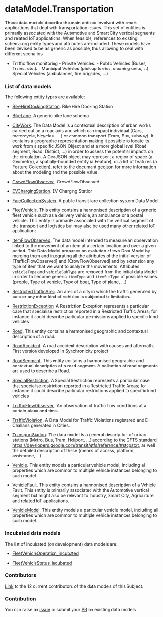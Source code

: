 # dataModel.Transportation
These data models describe the main entities involved with smart applications that deal with transportation issues. This set of entities is primarily associated with the Automotive and Smart City vertical segments and related IoT applications.
When feasible, references to existing schema.org entity types and attributes are included.
These models have been devised to be as generic as possible, thus allowing to deal with different scenarios
- Traffic flow monitoring - Private Vehicles. - Public Vehicles (Buses, Trains, etc.). - Municipal Vehicles (pick up lorries, cleaning units, ...) - Special Vehicles (ambulances, fire brigades, ...)

### List of data models

The following entity types are available:
- [BikeHireDockingStation](https://github.com/smart-data-models/dataModel.Transportation/blob/master/BikeHireDockingStation/README.md). Bike Hire Docking Station

- [BikeLane](https://github.com/smart-data-models/dataModel.Transportation/blob/master/BikeLane/README.md). A generic bike lane schema

- [CityWork](https://github.com/smart-data-models/dataModel.Transportation/blob/master/CityWork/README.md). The Data Model is a contextual description of urban works carried out on a road axis and which can impact individual (Cars, motorcycle, bicycles, .…) or common transport (Tram, Bus, subway). It contains a geographic representation making it possible to locate its work from a specific JSON Object and at a more global level (Road segment, Road, District, ...) in order to assess the potential impacts on the circulation. A GeoJSON object may represent a region of space (a Geometry), a spatially-bounded entity (a Feature), or a list of features (a Feature Collection). refer to the document [geojson](https://tools.ietf.org/pdf/draft-ietf-geojson-03.pdf) for more information about the modeling and the possible value.

- [CrowdFlowObserved](https://github.com/smart-data-models/dataModel.Transportation/blob/master/CrowdFlowObserved/README.md). CrowdFlowObserved

- [EVChargingStation](https://github.com/smart-data-models/dataModel.Transportation/blob/master/EVChargingStation/README.md). EV Charging Station

- [FareCollectionSystem](https://github.com/smart-data-models/dataModel.Transportation/blob/master/FareCollectionSystem/README.md). A public transit fare collection system Data Model

- [FleetVehicle](https://github.com/smart-data-models/dataModel.Transportation/blob/master/FleetVehicle/README.md). This entity contains a harmonised description of a generic fleet vehicle such as a delivery vehicle, an ambulance or a postal vehicle. This entity is primarily associated with the vertical segment of the transport and logistics but may also be used many other related IoT applications.

- [ItemFlowObserved](https://github.com/smart-data-models/dataModel.Transportation/blob/master/ItemFlowObserved/README.md). The data model intended to measure an observation linked to the movement of an item at a certain location and over a given period. This Data Model proposes an evolution of two Data Model by merging them and integrating all the attributes of the initial version of [TrafficFlowObserved] and [CrowFlowObserved] and by extension any type of item that we want to analyze the movements. Attributes `vehicleType` and `vehicleSubType` are removed from the initial data Model in order to become generic `itemType` and `itemSubType` of possible values. (people, Type of vehicle, Type of boat, Type of plane, ...).

- [RestrictedTrafficArea](https://github.com/smart-data-models/dataModel.Transportation/blob/master/RestrictedTrafficArea/README.md). An area of a city in which the traffic generated by cars or any other kind of vehicles is subjected to limitation.

- [RestrictionException](https://github.com/smart-data-models/dataModel.Transportation/blob/master/RestrictionException/README.md). A Restriction Exception represents a particular case that specialise restriction reported in a Restricted Traffic Areas; for instance it could describe particular permissions applied to specific kind vehicles

- [Road](https://github.com/smart-data-models/dataModel.Transportation/blob/master/Road/README.md). This entity contains a harmonised geographic and contextual description of a road.

- [RoadAccident](https://github.com/smart-data-models/dataModel.Transportation/blob/master/RoadAccident/README.md). A road accident description with causes and aftermath. First version developed in Synchronicity project

- [RoadSegment](https://github.com/smart-data-models/dataModel.Transportation/blob/master/RoadSegment/README.md). This entity contains a harmonised geographic and contextual description of a road segment. A collection of road segments are used to describe a Road.

- [SpecialRestriction](https://github.com/smart-data-models/dataModel.Transportation/blob/master/SpecialRestriction/README.md). A Special Restriction represents a particular case that specialise restriction reported in a Restricted Traffic Areas; for instance it could describe particular restrictions applied to specific kind vehicles

- [TrafficFlowObserved](https://github.com/smart-data-models/dataModel.Transportation/blob/master/TrafficFlowObserved/README.md). An observation of traffic flow conditions at a certain place and time.

- [TrafficViolation](https://github.com/smart-data-models/dataModel.Transportation/blob/master/TrafficViolation/README.md). A Data Model for Traffic Violations registered and E-Challans generated in Cities.

- [TransportStation](https://github.com/smart-data-models/dataModel.Transportation/blob/master/TransportStation/README.md). The data model is a general description of urban stations (Metro, Bus, Tram, Heliport, ...) according to the GFTS standard https://developers.google.com/transit/gtfs/reference/#stopstxt, as well the detailed description of these (means of access, platform, assistance, ...).

- [Vehicle](https://github.com/smart-data-models/dataModel.Transportation/blob/master/Vehicle/README.md). This entity models a particular vehicle model, including all properties which are common to multiple vehicle instances belonging to such model.

- [VehicleFault](https://github.com/smart-data-models/dataModel.Transportation/blob/master/VehicleFault/README.md). This entity contains a harmonised description of a Vehicle Fault. This entity is primarily associated with the Automotive vertical segment but might also be relevant to Industry, Smart City, Agriculture and related IoT applications.

- [VehicleModel](https://github.com/smart-data-models/dataModel.Transportation/blob/master/VehicleModel/README.md). This entity models a particular vehicle model, including all properties which are common to multiple vehicle instances belonging to such model.



### Incubated data models
The list of incubated (on development) data models are:

  - [FleetVehicleOperation_incubated](https://github.com/smart-data-models/dataModel.Transportation/tree/master/FleetVehicleOperation_incubated)

  - [FleetVehicleStatus_incubated](https://github.com/smart-data-models/dataModel.Transportation/tree/master/FleetVehicleStatus_incubated)


### Contributors
[Link](https://github.com/smart-data-models/dataModel.Transportation/blob/master/CONTRIBUTORS.yaml) to the 12 current contributors of the data models of this Subject.


### Contribution
You can raise an [issue](https://github.com/smart-data-models/dataModel.Transportation/issues) or submit your [PR](https://github.com/smart-data-models/dataModel.Transportation/pulls) on existing data models


